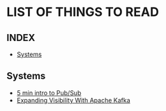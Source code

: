 # LIST OF THINGS TO READ

## INDEX

* [Systems](#systems)

## Systems
- [5 min intro to Pub/Sub](https://medium.com/salesforce-engineering/the-architecture-files-ep-3-ok-event-log-56ab8060c546)
- [Expanding Visibility With Apache Kafka](https://medium.com/salesforce-engineering/expanding-visibility-with-apache-kafka-e305b12c4aba)
